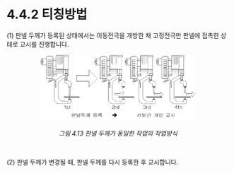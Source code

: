 # 4.4.2 티칭방법

(1)  판넬 두께가 등록된 상태에서는 이동전극을 개방한 채 고정전극만 판넬에 접촉한 상태로 교시를 진행합니다.



<p align="center">
 <img src="../../_assets/image (83).png" width="70%"></img>
 <em><p align="center">그림 4.13 판넬 두께가 동일한 작업의 작업방식</p></em>
</p>

</br>

(2) 판넬 두께가 변경될 때, 판넬 두께를 다시 등록한 후 교시합니다.

